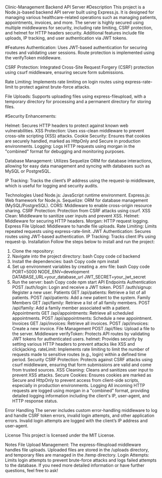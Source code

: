 Clinic-Management Backend API Server
#Description
This project is a Node.js-based backend API server built using Express.js. It is designed for managing various healthcare-related operations such as managing patients, appointments, invoices, and more. The server is highly secured using multiple middlewares for security, including rate limiting, CSRF protection, and helmet for HTTP headers security. Additional features include file uploads, IP tracking, and user authentication via JWT tokens.

#Features
Authentication: Uses JWT-based authentication for securing routes and validating user sessions. Route protection is implemented using the verifyToken middleware.

CSRF Protection: Integrated Cross-Site Request Forgery (CSRF) protection using csurf middleware, ensuring secure form submissions.

Rate Limiting: Implements rate limiting on login routes using express-rate-limit to protect against brute-force attacks.

File Uploads: Supports uploading files using express-fileupload, with a temporary directory for processing and a permanent directory for storing files.

#Security Enhancements:

Helmet: Secures HTTP headers to protect against known web vulnerabilities.
XSS Protection: Uses xss-clean middleware to prevent cross-site scripting (XSS) attacks.
Cookie Security: Ensures that cookies are securely handled, marked as HttpOnly and Secure in production environments.
Logging: Logs HTTP requests using morgan in the "combined" format for debugging and monitoring purposes.

Database Management: Utilizes Sequelize ORM for database interactions, allowing for easy data management and syncing with databases such as MySQL or PostgreSQL.

IP Tracking: Tracks the client’s IP address using the request-ip middleware, which is useful for logging and security audits.

Technologies Used
Node.js: JavaScript runtime environment.
Express.js: Web framework for Node.js.
Sequelize: ORM for database management (MySQL/PostgreSQL).
CORS: Middleware to enable cross-origin resource sharing.
CSRF Protection: Protection from CSRF attacks using csurf.
XSS Clean: Middleware to sanitize user inputs and prevent XSS.
Helmet: Middleware for securing HTTP headers.
Morgan: HTTP request logging.
Express File Upload: Middleware to handle file uploads.
Rate Limiting: Limits repeated requests using express-rate-limit.
JWT Authentication: Secures routes using JWT-based authentication.
IP Tracking: Tracks client IPs using request-ip.
Installation
Follow the steps below to install and run the project:

1. Clone the repository:
2. Navigate into the project directory:
bash
Copy code
cd backend
3. Install the dependencies:
bash
Copy code
npm install
4. Set up environment variables by creating a .env file:
bash
Copy code
PORT=5000
NODE_ENV=development
DATABASE_URL=your_database_url
JWT_SECRET=your_jwt_secret
5. Run the server:
bash
Copy code
npm start
API Endpoints
Authentication
POST /auth/login: Login and receive a JWT token.
POST /auth/signup: Register a new user.
Patients
GET /api/patients: Retrieve a list of all patients.
POST /api/patients: Add a new patient to the system.
Family Members
GET /api/family: Retrieve a list of all family members.
POST /api/family: Add a family member associated with a patient.
Appointments
GET /api/appointments: Retrieve all scheduled appointments.
POST /api/appointments: Schedule a new appointment.
Invoices
GET /api/invoices: Retrieve all invoices.
POST /api/invoices: Create a new invoice.
File Management
POST /api/files: Upload a file to the server.
Middleware
verifyToken: Protects API routes by validating JWT tokens for authenticated users.
helmet: Provides security by setting various HTTP headers to prevent attacks like XSS and clickjacking.
rateLimit: Implements rate limiting to limit the number of requests made to sensitive routes (e.g., login) within a defined time period.
Security
CSRF Protection: Protects against CSRF attacks using csurf middleware, ensuring that form submissions are valid and come from trusted sources.
XSS Cleaning: Cleans and sanitizes user input to prevent XSS attacks.
Secure Cookies: Ensures cookies are marked as Secure and HttpOnly to prevent access from client-side scripts, especially in production environments.
Logging
All incoming HTTP requests are logged using morgan in a "combined" format, providing detailed logging information including the client's IP, user-agent, and HTTP response status.

Error Handling
The server includes custom error-handling middleware to log and handle CSRF token errors, invalid login attempts, and other application errors. Invalid login attempts are logged with the client’s IP address and user-agent.

License
This project is licensed under the MIT License.

Notes
File Upload Management: The express-fileupload middleware handles file uploads. Uploaded files are stored in the /uploads directory, and temporary files are managed in the /temp directory.
Login Attempts: Limits login attempts to prevent brute-force attacks and logs failed attempts to the database.
If you need more detailed information or have further questions, feel free to ask!
